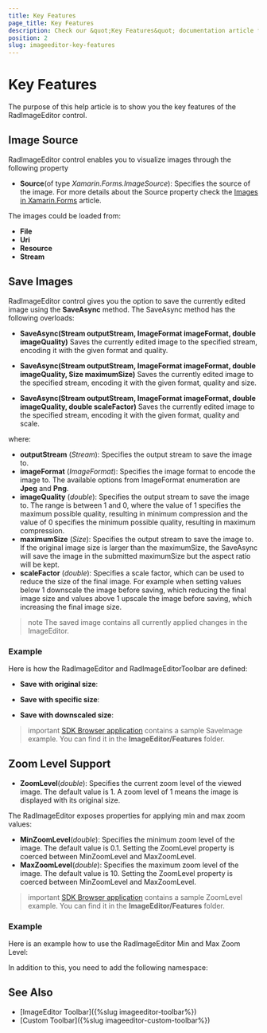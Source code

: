 ```yaml
---
title: Key Features
page_title: Key Features
description: Check our &quot;Key Features&quot; documentation article for Telerik ImageEditor for Xamarin control.
position: 2
slug: imageeditor-key-features
---
```


# Key Features

The purpose of this help article is to show you the key features of the RadImageEditor control.

## Image Source

RadImageEditor control enables you to visualize images through the following property

* **Source**(of type *Xamarin.Forms.ImageSource*): Specifies the source of the image. For more details about the Source property check the [Images in Xamarin.Forms](https://docs.microsoft.com/en-us/xamarin/xamarin-forms/user-interface/images?tabs=windows) article.

The images could be loaded from:

* **File**
* **Uri**
* **Resource**
* **Stream**

## Save Images

RadImageEditor control gives you the option to save the currently edited image using the **SaveAsync** method. The SaveAsync method has the following overloads:

* **SaveAsync(Stream outputStream, ImageFormat imageFormat, double imageQuality)**
Saves the currently edited image to the specified stream, encoding it with the given format and quality.

* **SaveAsync(Stream outputStream, ImageFormat imageFormat, double imageQuality, Size maximumSize)**
Saves the currently edited image to the specified stream, encoding it with the given format, quality and size.

* **SaveAsync(Stream outputStream, ImageFormat imageFormat, double imageQuality, double scaleFactor)**
Saves the currently edited image to the specified stream, encoding it with the given format, quality and scale.

where:

* **outputStream** (*Stream*): Specifies the output stream to save the image to.
* **imageFormat** (*ImageFormat*): Specifies the image format to encode the image to. The available options from ImageFormat enumeration are **Jpeg** and **Png**.
* **imageQuality** (*double*): Specifies the output stream to save the image to. The range is between 1 and 0, where the value of 1 specifies the maximum possible quality, resulting in minimum compression and the value of 0 specifies the minimum possible quality, resulting in maximum compression.
* **maximumSize** (*Size*): Specifies the output stream to save the image to. If the original image size is larger than the maximumSize, the SaveAsync will save the image in the submitted maximumSize but the aspect ratio will be kept.
* **scaleFactor** (*double*): Specifies a scale factor, which can be used to reduce the size of the final image. For example when setting values below 1 downscale the image before saving, which reducing the final image size and values above 1 upscale the image before saving, which increasing the final image size.

>note The saved image contains all currently applied changes in the ImageEditor.

### Example

Here is how the RadImageEditor and RadImageEditorToolbar are defined:

<snippet id='imageeditor-save-image'/>

* **Save with original size**:

<snippet id='imageeditor-saveimage-original'/>

* **Save with specific size**:

<snippet id='imageeditor-saveimage-specific-size'/>

* **Save with downscaled size**:

<snippet id='imageeditor-saveimage-downscaled'/>

>important [SDK Browser application](https://github.com/telerik/xamarin-forms-sdk) contains a sample SaveImage example. You can find it in the **ImageEditor/Features** folder.

## Zoom Level Support

* **ZoomLevel**(*double*): Specifies the current zoom level of the viewed image. The default value is 1. A zoom level of 1 means the image is displayed with its original size. 

The RadImageEditor exposes properties for applying min and max zoom values: 

* **MinZoomLevel**(*double*): Specifies the minimum zoom level of the image. The default value is 0.1. Setting the ZoomLevel property is coerced between MinZoomLevel and MaxZoomLevel.
* **MaxZoomLevel**(*double*): Specifies the maximum zoom level of the image. The default value is 10. Setting the ZoomLevel property is coerced between MinZoomLevel and MaxZoomLevel.

>important [SDK Browser application](https://docs.telerik.com/devtools/xamarin/sdk-browser-overview#sdk-browser-application) contains a sample ZoomLevel example. You can find it in the **ImageEditor/Features** folder.

### Example

Here is an example how to use the RadImageEditor Min and Max Zoom Level:

<snippet id='imageeditor-zoom-level'/>

In addition to this, you need to add the following namespace:

<snippet id='xmlns-telerikimageeditor'/>

## See Also

- [ImageEditor Toolbar]({%slug imageeditor-toolbar%})
- [Custom Toolbar]({%slug imageeditor-custom-toolbar%})
